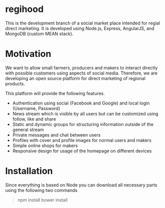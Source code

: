 # regihood
This is the development branch of a social market place intended for regial direct marketing. It is developed using Node.js, Express, AngularJS, and MongoDB (custom MEAN stack). 

# Motivation
We want to allow small farmers, producers and makers to interact directly with possible customers using aspects of social media. Therefore, we are developing an open source platform for direct marketing of regional products. 

This platform will provide the following features.
- Authentication using social (Facebook and Google) and local login (Username, Password)
- News stream which is visible by all users but can be customized using follow, like and share
- Static and dynamic groups for structuring information outside of the general stream
- Private messages and chat between users
- Profiles with cover and profile images for normal users and makers
- Simple online shops for makers
- Responsive design for usage of the homepage on different devices

# Installation

Since everything is based on Node you can download all necessary parts using the following two commands

> npm install
> bower install